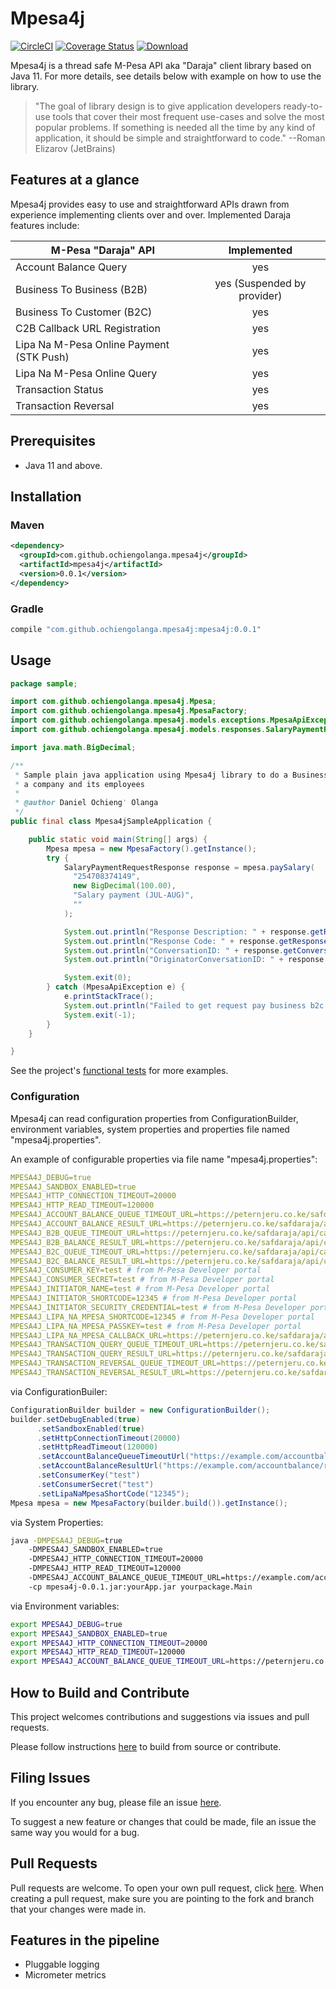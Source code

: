 # Mpesa4j

[![CircleCI](https://circleci.com/gh/ochiengolanga/mpesa4j/tree/master.svg?style=svg)](https://circleci.com/gh/ochiengolanga/mpesa4j/tree/master)
[![Coverage Status](https://coveralls.io/repos/github/ochiengolanga/mpesa4j/badge.svg?branch=master)](https://coveralls.io/github/ochiengolanga/mpesa4j?branch=master)
[ ![Download](https://api.bintray.com/packages/ochiengolanga/mpesa4j/mpesa4j/images/download.svg) ](https://bintray.com/ochiengolanga/mpesa4j/mpesa4j/_latestVersion)

Mpesa4j is a thread safe M-Pesa API aka "Daraja" client library based on Java 11. For more details, see details below with example on how to use the library.

> "The goal of library design is to give application developers ready-to-use tools that cover their most frequent use-cases and solve the most popular problems. If something is needed all the time by any kind of application, it should be simple and straightforward to code." --Roman Elizarov (JetBrains)

## Features at a glance

Mpesa4j provides easy to use and straightforward APIs drawn from experience implementing clients over and over. Implemented Daraja features include:

| M-Pesa "Daraja" API        | Implemented |
| ------------- |:-------------:|
| Account Balance Query      | yes|
| Business To Business (B2B) | yes (Suspended by provider) |
| Business To Customer (B2C) | yes |
| C2B Callback URL Registration | yes |
| Lipa Na M-Pesa Online Payment (STK Push) | yes |
| Lipa Na M-Pesa Online Query | yes |
| Transaction Status | yes |
| Transaction Reversal | yes |

## Prerequisites

* Java 11 and above.

## Installation

### Maven

```xml
<dependency>
  <groupId>com.github.ochiengolanga.mpesa4j</groupId>
  <artifactId>mpesa4j</artifactId>
  <version>0.0.1</version>
</dependency>
```

### Gradle

```groovy
compile "com.github.ochiengolanga.mpesa4j:mpesa4j:0.0.1"
```

## Usage

```java
package sample;

import com.github.ochiengolanga.mpesa4j.Mpesa;
import com.github.ochiengolanga.mpesa4j.MpesaFactory;
import com.github.ochiengolanga.mpesa4j.models.exceptions.MpesaApiException;
import com.github.ochiengolanga.mpesa4j.models.responses.SalaryPaymentRequestResponse;

import java.math.BigDecimal;

/**
 * Sample plain java application using Mpesa4j library to do a Business to Customer (B2C) salary payment transactions between
 * a company and its employees
 *
 * @author Daniel Ochieng' Olanga
 */
public final class Mpesa4jSampleApplication {

    public static void main(String[] args) {
        Mpesa mpesa = new MpesaFactory().getInstance();
        try {
            SalaryPaymentRequestResponse response = mpesa.paySalary(
              "254708374149",
              new BigDecimal(100.00),
              "Salary payment (JUL-AUG)",
              ""
            );

            System.out.println("Response Description: " + response.getResponseDescription());
            System.out.println("Response Code: " + response.getResponseCode());
            System.out.println("ConversationID: " + response.getConversationId());
            System.out.println("OriginatorConversationID: " + response.getOriginatorConversationId());

            System.exit(0);
        } catch (MpesaApiException e) {
            e.printStackTrace();
            System.out.println("Failed to get request pay business b2c settings: " + e.getMessage());
            System.exit(-1);
        }
    }

}
```

See the project's [functional tests](https://github.com/ochiengolanga/mpesa4j/tree/master/libs/mpesa4j/src/test/java/com/github/ochiengolanga/mpesa4j/) for more examples.

### Configuration

Mpesa4j can read configuration properties from ConfigurationBuilder, environment variables, system properties and properties file named "mpesa4j.properties".

An example of configurable properties via file name "mpesa4j.properties":

```yaml
MPESA4J_DEBUG=true
MPESA4J_SANDBOX_ENABLED=true
MPESA4J_HTTP_CONNECTION_TIMEOUT=20000
MPESA4J_HTTP_READ_TIMEOUT=120000
MPESA4J_ACCOUNT_BALANCE_QUEUE_TIMEOUT_URL=https://peternjeru.co.ke/safdaraja/api/callback.php
MPESA4J_ACCOUNT_BALANCE_RESULT_URL=https://peternjeru.co.ke/safdaraja/api/callback.php
MPESA4J_B2B_QUEUE_TIMEOUT_URL=https://peternjeru.co.ke/safdaraja/api/callback.php
MPESA4J_B2B_BALANCE_RESULT_URL=https://peternjeru.co.ke/safdaraja/api/callback.php
MPESA4J_B2C_QUEUE_TIMEOUT_URL=https://peternjeru.co.ke/safdaraja/api/callback.php
MPESA4J_B2C_BALANCE_RESULT_URL=https://peternjeru.co.ke/safdaraja/api/callback.php
MPESA4J_CONSUMER_KEY=test # from M-Pesa Developer portal
MPESA4J_CONSUMER_SECRET=test # from M-Pesa Developer portal
MPESA4J_INITIATOR_NAME=test # from M-Pesa Developer portal
MPESA4J_INITIATOR_SHORTCODE=12345 # from M-Pesa Developer portal
MPESA4J_INITIATOR_SECURITY_CREDENTIAL=test # from M-Pesa Developer portal
MPESA4J_LIPA_NA_MPESA_SHORTCODE=12345 # from M-Pesa Developer portal
MPESA4J_LIPA_NA_MPESA_PASSKEY=test # from M-Pesa Developer portal
MPESA4J_LIPA_NA_MPESA_CALLBACK_URL=https://peternjeru.co.ke/safdaraja/api/callback.php
MPESA4J_TRANSACTION_QUERY_QUEUE_TIMEOUT_URL=https://peternjeru.co.ke/safdaraja/api/callback.php
MPESA4J_TRANSACTION_QUERY_RESULT_URL=https://peternjeru.co.ke/safdaraja/api/callback.php
MPESA4J_TRANSACTION_REVERSAL_QUEUE_TIMEOUT_URL=https://peternjeru.co.ke/safdaraja/api/callback.php
MPESA4J_TRANSACTION_REVERSAL_RESULT_URL=https://peternjeru.co.ke/safdaraja/api/callback.php
```

via ConfigurationBuiler:

```java
ConfigurationBuilder builder = new ConfigurationBuilder();
builder.setDebugEnabled(true)
      .setSandboxEnabled(true)
      .setHttpConnectionTimeout(20000)
      .setHttpReadTimeout(120000)
      .setAccountBalanceQueueTimeoutUrl("https://example.com/accountbalance/queuetimeout")
      .setAccountBalanceResultUrl("https://example.com/accountbalance/result")
      .setConsumerKey("test")
      .setConsumerSecret("test")
      .setLipaNaMpesaShortCode("12345");
Mpesa mpesa = new MpesaFactory(builder.build()).getInstance();
```

via System Properties:

```bash
java -DMPESA4J_DEBUG=true
    -DMPESA4J_SANDBOX_ENABLED=true
    -DMPESA4J_HTTP_CONNECTION_TIMEOUT=20000
    -DMPESA4J_HTTP_READ_TIMEOUT=120000
    -DMPESA4J_ACCOUNT_BALANCE_QUEUE_TIMEOUT_URL=https://example.com/accountbalance/queuetimeout
    -cp mpesa4j-0.0.1.jar:yourApp.jar yourpackage.Main
```

via Environment variables:

```bash
export MPESA4J_DEBUG=true
export MPESA4J_SANDBOX_ENABLED=true
export MPESA4J_HTTP_CONNECTION_TIMEOUT=20000
export MPESA4J_HTTP_READ_TIMEOUT=120000
export MPESA4J_ACCOUNT_BALANCE_QUEUE_TIMEOUT_URL=https://peternjeru.co.ke/safdaraja/api/callback.php
```

## How to Build and Contribute

This project welcomes contributions and suggestions via issues and pull requests.

Please follow instructions [here](https://github.com/ochiengolanga/mpesa4j/blob/master/CONTRIBUTE.md) to build from source or contribute.

## Filing Issues

If you encounter any bug, please file an issue [here](https://github.com/ochiengolanga/mpesa4j/issues).

To suggest a new feature or changes that could be made, file an issue the same way you would for a bug.

## Pull Requests

Pull requests are welcome. To open your own pull request, click [here](https://github.com/ochiengolanga/mpesa4j/pulls). When creating a pull request, make sure you are pointing to the fork and branch that your changes were made in.

## Features in the pipeline

* Pluggable logging
* Micrometer metrics
